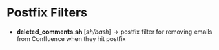 # Postfix Filters


* **deleted_comments.sh**  [*sh/bash*]  -> postfix filter for removing emails from Confluence when they hit postfix


